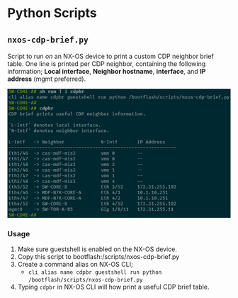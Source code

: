 # Python Scripts

## `nxos-cdp-brief.py`

Script to run *on* an NX-OS device to print a custom CDP neighbor brief table. 
One line is printed per CDP neighbor, containing the following information; 
**Local interface**, **Neighbor hostname**, **interface**, and **IP address** (mgmt preferred).

![cdp-brief-screenshot](../assets/nxos-cdp-brief.png)

### Usage

1. Make sure guestshell is enabled on the NX-OS device.
2. Copy this script to bootflash:/scripts/nxos-cdp-brief.py
3. Create a command alias on NX-OS CLI;
   - `cli alias name cdpbr guestshell run python /bootflash/scripts/nxos-cdp-brief.py`
4. Typing `cdpbr` in NX-OS CLI will how print a useful CDP brief table.